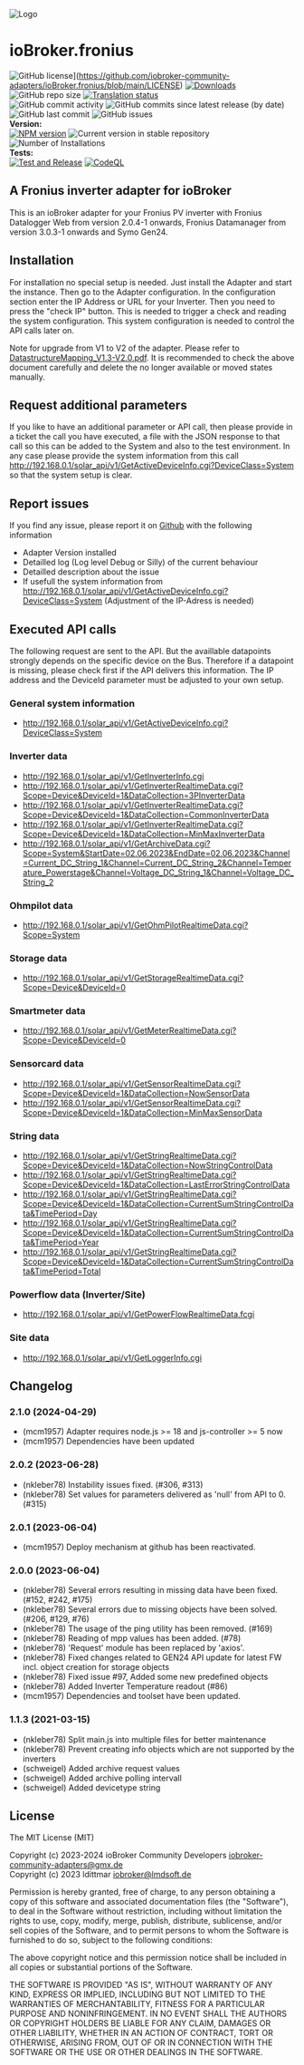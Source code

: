 ![Logo](admin/fronius.png)

# ioBroker.fronius

![GitHub license](https://img.shields.io/github/license/iobroker-community-adapters/ioBroker.fronius)](https://github.com/iobroker-community-adapters/ioBroker.fronius/blob/main/LICENSE)
[![Downloads](https://img.shields.io/npm/dm/iobroker.fronius.svg)](https://www.npmjs.com/package/iobroker.fronius)
![GitHub repo size](https://img.shields.io/github/repo-size/iobroker-community-adapters/ioBroker.fronius)
[![Translation status](https://weblate.iobroker.net/widgets/adapters/-/fronius/svg-badge.svg)](https://weblate.iobroker.net/engage/adapters/?utm_source=widget)</br>
![GitHub commit activity](https://img.shields.io/github/commit-activity/m/iobroker-community-adapters/ioBroker.fronius)
![GitHub commits since latest release (by date)](https://img.shields.io/github/commits-since/iobroker-community-adapters/ioBroker.fronius/latest)
![GitHub last commit](https://img.shields.io/github/last-commit/iobroker-community-adapters/ioBroker.fronius)
![GitHub issues](https://img.shields.io/github/issues/iobroker-community-adapters/ioBroker.fronius)
</br>
**Version:** </br>
[![NPM version](http://img.shields.io/npm/v/iobroker.fronius.svg)](https://www.npmjs.com/package/iobroker.fronius)
![Current version in stable repository](https://iobroker.live/badges/fronius-stable.svg)
![Number of Installations](https://iobroker.live/badges/fronius-installed.svg)
</br>
**Tests:** </br>
[![Test and Release](https://github.com/iobroker-community-adapters/ioBroker.fronius/actions/workflows/test-and-release.yml/badge.svg)](https://github.com/iobroker-community-adapters/ioBroker.fronius/actions/workflows/test-and-release.yml)
[![CodeQL](https://github.com/iobroker-community-adapters/ioBroker.fronius/actions/workflows/codeql.yml/badge.svg)](https://github.com/iobroker-community-adapters/ioBroker.fronius/actions/workflows/codeql.yml)

<!--
## Sentry
**This adapter uses Sentry libraries to automatically report exceptions and code errors to the developers.**
For more details and for information how to disable the error reporting see [Sentry-Plugin Documentation](https://github.com/ioBroker/plugin-sentry#plugin-sentry)! Sentry reporting is used starting with js-controller 3.0.
-->

## A Fronius inverter adapter for ioBroker

This is an ioBroker adapter for your Fronius PV inverter with Fronius Datalogger Web from version 2.0.4-1 onwards, Fronius Datamanager from version 3.0.3-1 onwards and Symo Gen24.

## Installation

For installation no special setup is needed. Just install the Adapter and start the instance. Then go to the Adapter configuration. In the configuration section enter the IP Address or URL for your Inverter. Then you need to press the "check IP" button. This is needed to trigger a check and reading the system configuration. This system configuration is needed to control the API calls later on.

Note for upgrade from V1 to V2 of the adapter. Please refer to [DatastructureMapping_V1.3-V2.0.pdf](doc/DatastructureMapping_V1.3-V2.0.pdf). It is recommended to check the above document carefully and delete the no longer available or moved states manually.

## Request additional parameters

If you like to have an additional parameter or API call, then please provide in a ticket the call you have executed, a file with the JSON response to that call so this can be added to the System and also to the test environment. In any case please provide the system information from this call http://192.168.0.1/solar_api/v1/GetActiveDeviceInfo.cgi?DeviceClass=System so that the system setup is clear.

## Report issues

If you find any issue, please report it on [Github](https://github.com/iobroker-community-adapters/ioBroker.fronius/issues) with the following information

-   Adapter Version installed
-   Detailled log (Log level Debug or Silly) of the current behaviour
-   Detailled description about the issue
-   If usefull the system information from http://192.168.0.1/solar_api/v1/GetActiveDeviceInfo.cgi?DeviceClass=System (Adjustment of the IP-Adress is needed)

## Executed API calls

The following request are sent to the API. But the availlable datapoints strongly depends on the specific device on the Bus. Therefore if a datapoint is missing, please check first if the API delivers this information. The IP address and the DeviceId parameter must be adjusted to your own setup.

### General system information

-   http://192.168.0.1/solar_api/v1/GetActiveDeviceInfo.cgi?DeviceClass=System

### Inverter data

-   http://192.168.0.1/solar_api/v1/GetInverterInfo.cgi
-   http://192.168.0.1/solar_api/v1/GetInverterRealtimeData.cgi?Scope=Device&DeviceId=1&DataCollection=3PInverterData
-   http://192.168.0.1/solar_api/v1/GetInverterRealtimeData.cgi?Scope=Device&DeviceId=1&DataCollection=CommonInverterData
-   http://192.168.0.1/solar_api/v1/GetInverterRealtimeData.cgi?Scope=Device&DeviceId=1&DataCollection=MinMaxInverterData
-   http://192.168.0.1/solar_api/v1/GetArchiveData.cgi?Scope=System&StartDate=02.06.2023&EndDate=02.06.2023&Channel=Current_DC_String_1&Channel=Current_DC_String_2&Channel=Temperature_Powerstage&Channel=Voltage_DC_String_1&Channel=Voltage_DC_String_2

### Ohmpilot data

-   http://192.168.0.1/solar_api/v1/GetOhmPilotRealtimeData.cgi?Scope=System

### Storage data

-   http://192.168.0.1/solar_api/v1/GetStorageRealtimeData.cgi?Scope=Device&DeviceId=0

### Smartmeter data

-   http://192.168.0.1/solar_api/v1/GetMeterRealtimeData.cgi?Scope=Device&DeviceId=0

### Sensorcard data

-   http://192.168.0.1/solar_api/v1/GetSensorRealtimeData.cgi?Scope=Device&DeviceId=1&DataCollection=NowSensorData
-   http://192.168.0.1/solar_api/v1/GetSensorRealtimeData.cgi?Scope=Device&DeviceId=1&DataCollection=MinMaxSensorData

### String data

-   http://192.168.0.1/solar_api/v1/GetStringRealtimeData.cgi?Scope=Device&DeviceId=1&DataCollection=NowStringControlData
-   http://192.168.0.1/solar_api/v1/GetStringRealtimeData.cgi?Scope=Device&DeviceId=1&DataCollection=LastErrorStringControlData
-   http://192.168.0.1/solar_api/v1/GetStringRealtimeData.cgi?Scope=Device&DeviceId=1&DataCollection=CurrentSumStringControlData&TimePeriod=Day
-   http://192.168.0.1/solar_api/v1/GetStringRealtimeData.cgi?Scope=Device&DeviceId=1&DataCollection=CurrentSumStringControlData&TimePeriod=Year
-   http://192.168.0.1/solar_api/v1/GetStringRealtimeData.cgi?Scope=Device&DeviceId=1&DataCollection=CurrentSumStringControlData&TimePeriod=Total

### Powerflow data (Inverter/Site)

-   http://192.168.0.1/solar_api/v1/GetPowerFlowRealtimeData.fcgi

### Site data

-   http://192.168.0.1/solar_api/v1/GetLoggerInfo.cgi

## Changelog

<!--
    Placeholder for the next version (at the beginning of the line):
    ### **WORK IN PROGRESS**
-->
### 2.1.0 (2024-04-29)
* (mcm1957) Adapter requires node.js >= 18 and js-controller >= 5 now
* (mcm1957) Dependencies have been updated

### 2.0.2 (2023-06-28)
-   (nkleber78) Instability issues fixed. (#306, #313)
-   (nkleber78) Set values for parameters delivered as 'null' from API to 0. (#315)

### 2.0.1 (2023-06-04)

-   (mcm1957) Deploy mechanism at github has been reactivated.

### 2.0.0 (2023-06-04)

-   (nkleber78) Several errors resulting in missing data have been fixed. (#152, #242, #175)
-   (nkleber78) Several errors due to missing objects have been solved. (#206, #129, #76)
-   (nkleber78) The usage of the ping utility has been removed. (#169)
-   (nkleber78) Reading of mpp values has been added. (#78)
-   (nkleber78) 'Request' module has been replaced by 'axios'.
-   (nkleber78) Fixed changes related to GEN24 API update for latest FW incl. object creation for storage objects
-   (nkleber78) Fixed issue #97, Added some new predefined objects
-   (nkleber78) Added Inverter Temperature readout (#86)
-   (mcm1957) Dependencies and toolset have been updated.

### 1.1.3 (2021-03-15)

-   (nkleber78) Split main.js into multiple files for better maintenance
-   (nkleber78) Prevent creating info objects which are not supported by the inverters
-   (schweigel) Added archive request values
-   (schweigel) Added archive polling intervall
-   (schweigel) Added devicetype string

## License

The MIT License (MIT)

Copyright (c) 2023-2024 ioBroker Community Developers <iobroker-community-adapters@gmx.de>  
Copyright (c) 2023 ldittmar <iobroker@lmdsoft.de>

Permission is hereby granted, free of charge, to any person obtaining a copy
of this software and associated documentation files (the "Software"), to deal
in the Software without restriction, including without limitation the rights
to use, copy, modify, merge, publish, distribute, sublicense, and/or sell
copies of the Software, and to permit persons to whom the Software is
furnished to do so, subject to the following conditions:

The above copyright notice and this permission notice shall be included in
all copies or substantial portions of the Software.

THE SOFTWARE IS PROVIDED "AS IS", WITHOUT WARRANTY OF ANY KIND, EXPRESS OR
IMPLIED, INCLUDING BUT NOT LIMITED TO THE WARRANTIES OF MERCHANTABILITY,
FITNESS FOR A PARTICULAR PURPOSE AND NONINFRINGEMENT. IN NO EVENT SHALL THE
AUTHORS OR COPYRIGHT HOLDERS BE LIABLE FOR ANY CLAIM, DAMAGES OR OTHER
LIABILITY, WHETHER IN AN ACTION OF CONTRACT, TORT OR OTHERWISE, ARISING FROM,
OUT OF OR IN CONNECTION WITH THE SOFTWARE OR THE USE OR OTHER DEALINGS IN
THE SOFTWARE.
